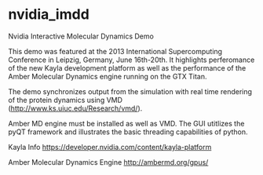nvidia_imdd
===========

Nvidia Interactive Molecular Dynamics Demo

This demo was featured at the 2013 International Supercomputing Conference in 
Leipzig, Germany, June 16th-20th.  It highlights perferomance of the new Kayla
development platform as well as the performance of the Amber Molecular Dynamics
engine running on the GTX Titan.  

The demo synchronizes output from the simulation with real time rendering of
the protein dynamics using VMD (http://www.ks.uiuc.edu/Research/vmd/).

Amber MD engine must be installed as well as VMD.  The GUI utitlizes the pyQT
framework and illustrates the basic threading capabilities of python. 

Kayla Info
https://developer.nvidia.com/content/kayla-platform

Amber Molecular Dynamics Engine
http://ambermd.org/gpus/ 
